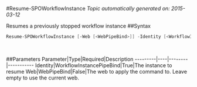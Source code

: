 #Resume-SPOWorkflowInstance
*Topic automatically generated on: 2015-03-12*

Resumes a previously stopped workflow instance
##Syntax
```powershell
Resume-SPOWorkflowInstance [-Web [<WebPipeBind>]] -Identity [<WorkflowInstancePipeBind>]
```
&nbsp;

##Parameters
Parameter|Type|Required|Description
---------|----|--------|-----------
Identity|WorkflowInstancePipeBind|True|The instance to resume
Web|WebPipeBind|False|The web to apply the command to. Leave empty to use the current web.
